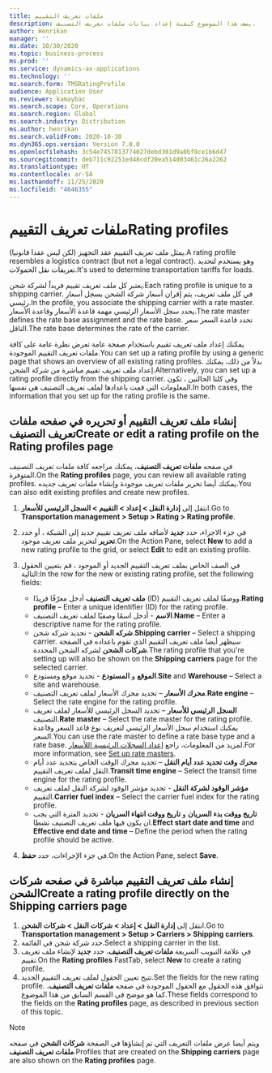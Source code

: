 ```yaml
---
title: ملفات تعريف التقييم
description: يصف هذا الموضوع كيفية إعداد بيانات ملفات تعريف التصنيف.
author: Henrikan
manager: ''
ms.date: 10/30/2020
ms.topic: business-process
ms.prod: ''
ms.service: dynamics-ax-applications
ms.technology: ''
ms.search.form: TMSRatingProfile
audience: Application User
ms.reviewer: kamaybac
ms.search.scope: Core, Operations
ms.search.region: Global
ms.search.industry: Distribution
ms.author: henrikan
ms.search.validFrom: 2020-10-30
ms.dyn365.ops.version: Version 7.0.0
ms.openlocfilehash: 3c54e7457813774027debd301d9a0bf8ce1b6d47
ms.sourcegitcommit: deb711c92251ed48cdf20ea514d03461c26a2262
ms.translationtype: HT
ms.contentlocale: ar-SA
ms.lasthandoff: 11/25/2020
ms.locfileid: "4646355"
---
```

# <a name="rating-profiles"></a><span data-ttu-id="f8269-103">ملفات تعريف التقييم</span><span class="sxs-lookup"><span data-stu-id="f8269-103">Rating profiles</span></span>

<span data-ttu-id="f8269-104">يمثل ملف تعريف التقييم عقد التجهيز (لكن ليس عقدا قانونيا).</span><span class="sxs-lookup"><span data-stu-id="f8269-104">A rating profile resembles a logistics contract (but not a legal contract).</span></span> <span data-ttu-id="f8269-105">وهو يستخدم لتحديد تعريفات نقل الحمولات.</span><span class="sxs-lookup"><span data-stu-id="f8269-105">It's used to determine transportation tariffs for loads.</span></span> 

<span data-ttu-id="f8269-106">يعتبر كل ملف تعريف تقييم فريداً لشركة شحن.</span><span class="sxs-lookup"><span data-stu-id="f8269-106">Each rating profile is unique to a shipping carrier.</span></span> <span data-ttu-id="f8269-107">في كل ملف تعريف، يتم إقران أسعار شركة الشحن بسجل أسعار رئيسي.</span><span class="sxs-lookup"><span data-stu-id="f8269-107">In the profile, you associate the shipping carrier with a rate master.</span></span> <span data-ttu-id="f8269-108">يحدد سجل الأسعار الرئيسي مهمة قاعدة الأسعار وقاعدة الأسعار.</span><span class="sxs-lookup"><span data-stu-id="f8269-108">The rate master defines the rate base assignment and the rate base.</span></span> <span data-ttu-id="f8269-109">تحدد قاعدة السعر سعر الناقل.</span><span class="sxs-lookup"><span data-stu-id="f8269-109">The rate base determines the rate of the carrier.</span></span>

<span data-ttu-id="f8269-110">يمكنك إعداد ملف تعريف تقييم باستخدام صفحة عامة تعرض نظرة عامة على كافة ملفات تعريف التقييم الموجودة.</span><span class="sxs-lookup"><span data-stu-id="f8269-110">You can set up a rating profile by using a generic page that shows an overview of all existing rating profiles.</span></span> <span data-ttu-id="f8269-111">بدلاً من ذلك، يمكنك إعداد ملف تعريف تقييم مباشرة من شركة الشحن.</span><span class="sxs-lookup"><span data-stu-id="f8269-111">Alternatively, you can set up a rating profile directly from the shipping carrier.</span></span> <span data-ttu-id="f8269-112">وفي كلتا الحالتين ، تكون المعلومات التي قمت باعدادها لملف تعريف التصنيف هي نفسها.</span><span class="sxs-lookup"><span data-stu-id="f8269-112">In both cases, the information that you set up for the rating profile is the same.</span></span>

## <a name="create-or-edit-a-rating-profile-on-the-rating-profiles-page"></a><span data-ttu-id="f8269-113">إنشاء ملف تعريف التقييم أو تحريره في صفحه ملفات تعريف التصنيف</span><span class="sxs-lookup"><span data-stu-id="f8269-113">Create or edit a rating profile on the Rating profiles page</span></span>

<span data-ttu-id="f8269-114">في صفحه **ملفات تعريف التصنيف**، يمكنك مراجعه كافة ملفات تعريف التصنيف المتوفرة.</span><span class="sxs-lookup"><span data-stu-id="f8269-114">On the **Rating profiles** page, you can review all available rating profiles.</span></span> <span data-ttu-id="f8269-115">يمكنك أيضا تحرير ملفات تعريف موجودة وإنشاء ملفات تعريف جديده.</span><span class="sxs-lookup"><span data-stu-id="f8269-115">You can also edit existing profiles and create new profiles.</span></span>

1. <span data-ttu-id="f8269-116">انتقل إلى **إدارة النقل \> إعداد \> التقييم‬ \> السجل الرئيسي للأسعار**.</span><span class="sxs-lookup"><span data-stu-id="f8269-116">Go to **Transportation management \> Setup \> Rating \> Rating profile**.</span></span>
1. <span data-ttu-id="f8269-117">في جزء الاجراء، حدد **جديد** لأضافه ملف تعريف تقييم جديد إلى الشبكة ، أو حدد **تحرير** لتحرير ملف تعريف موجود.</span><span class="sxs-lookup"><span data-stu-id="f8269-117">On the Action Pane, select **New** to add a new rating profile to the grid, or select **Edit** to edit an existing profile.</span></span>
1. <span data-ttu-id="f8269-118">في الصف الخاص بملف تعريف التقييم الجديد أو الموجود ، قم بتعيين الحقول التالية:</span><span class="sxs-lookup"><span data-stu-id="f8269-118">In the row for the new or existing rating profile, set the following fields:</span></span>

    - <span data-ttu-id="f8269-119">**ملف تعريف التصنيف** أدخل معرّفًا فريدًا (ID) ووصفًا لملف تعريف التقييم.</span><span class="sxs-lookup"><span data-stu-id="f8269-119">**Rating profile** – Enter a unique identifier (ID) for the rating profile.</span></span>
    - <span data-ttu-id="f8269-120">**الاسم** - أدخل اسمًا وصفيًا لملف تعريف التصنيف.</span><span class="sxs-lookup"><span data-stu-id="f8269-120">**Name** – Enter a descriptive name for the rating profile.</span></span>
    - <span data-ttu-id="f8269-121">**شركه الشحن** - تحديد شركه شحن.</span><span class="sxs-lookup"><span data-stu-id="f8269-121">**Shipping carrier** – Select a shipping carrier.</span></span> <span data-ttu-id="f8269-122">سيظهر أيضا ملف تعريف التقييم الذي تقوم باعداده في الصفحة **شركات الشحن** لشركه الشحن المحددة.</span><span class="sxs-lookup"><span data-stu-id="f8269-122">The rating profile that you're setting up will also be shown on the **Shipping carriers** page for the selected carrier.</span></span>
    - <span data-ttu-id="f8269-123">**الموقع** و **المستودع** - تحديد موقع ومستودع.</span><span class="sxs-lookup"><span data-stu-id="f8269-123">**Site** and **Warehouse** – Select a site and warehouse.</span></span>
    - <span data-ttu-id="f8269-124">**محرك الأسعار** – تحديد محرك الأسعار لملف تعريف التصنيف.</span><span class="sxs-lookup"><span data-stu-id="f8269-124">**Rate engine** – Select the rate engine for the rating profile.</span></span>
    - <span data-ttu-id="f8269-125">**السجل الرئيسي للأسعار** – تحديد السجل الرئيسي للأسعار لملف تعريف التصنيف.</span><span class="sxs-lookup"><span data-stu-id="f8269-125">**Rate master** – Select the rate master for the rating profile.</span></span> <span data-ttu-id="f8269-126">يمكنك استخدام سجل الأسعار الرئيسي لتعريف نوع قاعد السعر وقاعدة السعر.</span><span class="sxs-lookup"><span data-stu-id="f8269-126">You can use the rate master to define a rate base type and a rate base.</span></span> <span data-ttu-id="f8269-127">لمزيد من المعلومات، راجع [إعداد السجلات الرئيسية اللأسعار‬‬‬‬](set-up-rate-masters.md).</span><span class="sxs-lookup"><span data-stu-id="f8269-127">For more information, see [Set up rate masters](set-up-rate-masters.md).</span></span>
    - <span data-ttu-id="f8269-128">**محرك وقت تحديد عدد أيام النقل** – تحديد محرك الوقت الخاص بتحديد عدد أيام النقل لملف تعريف التقييم.</span><span class="sxs-lookup"><span data-stu-id="f8269-128">**Transit time engine** – Select the transit time engine for the rating profile.</span></span>
    - <span data-ttu-id="f8269-129">**مؤشر الوقود لشركة النقل** - تحديد مؤشر الوقود لشركة النقل لملف تعريف التقييم.</span><span class="sxs-lookup"><span data-stu-id="f8269-129">**Carrier fuel index** – Select the carrier fuel index for the rating profile.</span></span>
    - <span data-ttu-id="f8269-130">**تاريخ ووقت بدء السريان** و **تاريخ ووقت انتهاء السريان** - تحديد الفترة التي يجب ان يكون فيها ملف تعريف التصنيف نشطا.</span><span class="sxs-lookup"><span data-stu-id="f8269-130">**Effect start date and time** and **Effective end date and time** – Define the period when the rating profile should be active.</span></span>

1. <span data-ttu-id="f8269-131">في جزء الإجراءات، حدد **حفظ**.</span><span class="sxs-lookup"><span data-stu-id="f8269-131">On the Action Pane, select **Save**.</span></span>

## <a name="create-a-rating-profile-directly-on-the-shipping-carriers-page"></a><span data-ttu-id="f8269-132">إنشاء ملف تعريف التقييم مباشرة في صفحه شركات الشحن</span><span class="sxs-lookup"><span data-stu-id="f8269-132">Create a rating profile directly on the Shipping carriers page</span></span>

1. <span data-ttu-id="f8269-133">انتقل إلى **إدارة النقل \> إعداد \> شركات النقل‬‬ \> شركات الشحن‬‬**.</span><span class="sxs-lookup"><span data-stu-id="f8269-133">Go to **Transportation management \> Setup \> Carriers \> Shipping carriers**.</span></span>
1. <span data-ttu-id="f8269-134">حدد شركة شحن في القائمة.</span><span class="sxs-lookup"><span data-stu-id="f8269-134">Select a shipping carrier in the list.</span></span>
1. <span data-ttu-id="f8269-135">في علامة التبويب السريعة **ملفات تعريف التصنيف**، حدد **جديد** لإنشاء ملف تعريف تقييم.</span><span class="sxs-lookup"><span data-stu-id="f8269-135">On the **Rating profiles** FastTab, select **New** to create a rating profile.</span></span>
1. <span data-ttu-id="f8269-136">تتيح تعيين الحقول لملف تعريف التقييم الجديد.</span><span class="sxs-lookup"><span data-stu-id="f8269-136">Set the fields for the new rating profile.</span></span> <span data-ttu-id="f8269-137">تتوافق هذه الحقول مع الحقول الموجودة في صفحه **ملفات تعريف التصنيف**، كما هو موضح في القسم السابق من هذا الموضوع.</span><span class="sxs-lookup"><span data-stu-id="f8269-137">These fields correspond to the fields on the **Rating profiles** page, as described in previous section of this topic.</span></span>

> [!NOTE]
> <span data-ttu-id="f8269-138">ويتم أيضا عرض ملفات التعريف التي تم إنشاؤها في الصفحة **شركات الشحن** في صفحه **ملفات تعريف التصنيف**.</span><span class="sxs-lookup"><span data-stu-id="f8269-138">Profiles that are created on the **Shipping carriers** page are also shown on the **Rating profiles** page.</span></span>
